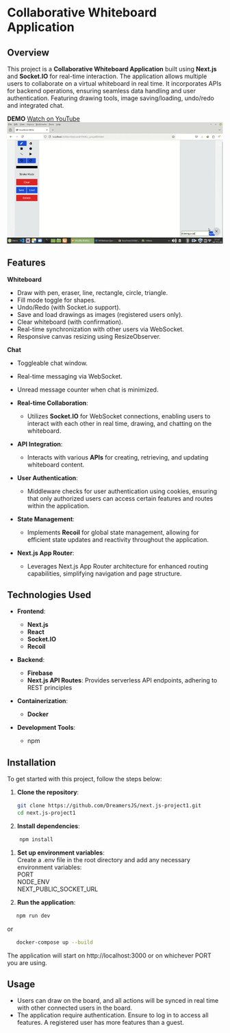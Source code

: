 # Collaborative Whiteboard Application

## Overview

This project is a **Collaborative Whiteboard Application** built using **Next.js** and **Socket.IO** for real-time interaction. The application allows multiple users to collaborate on a virtual whiteboard in real time. It incorporates APIs for backend operations, ensuring seamless data handling and user authentication. Featuring drawing tools, image saving/loading, undo/redo and integrated chat.


**DEMO** [Watch on YouTube](https://youtu.be/ivVlTKGkniU) <br/>
![GIF](public/ezgif-2e4ba3c75ec8e4.gif)

## Features


**Whiteboard**
  - Draw with pen, eraser, line, rectangle, circle, triangle.
  - Fill mode toggle for shapes.
  - Undo/Redo (with Socket.io support).
  - Save and load drawings as images (registered users only).
  - Clear whiteboard (with confirmation).
  - Real-time synchronization with other users via WebSocket.
  - Responsive canvas resizing using ResizeObserver.
  
**Chat**
  - Toggleable chat window. 
  - Real-time messaging via WebSocket. 
  - Unread message counter when chat is minimized. 

- **Real-time Collaboration**: 
  - Utilizes **Socket.IO** for WebSocket connections, enabling users to interact with each other in real time, drawing, and chatting on the whiteboard.

- **API Integration**: 
  - Interacts with various **APIs** for creating, retrieving, and updating whiteboard content. 

- **User Authentication**:
  - Middleware checks for user authentication using cookies, ensuring that only authorized users can access certain features and routes within the application.

- **State Management**:
  - Implements **Recoil** for global state management, allowing for efficient state updates and reactivity throughout the application.

- **Next.js App Router**:
  - Leverages Next.js App Router architecture for enhanced routing capabilities, simplifying navigation and page structure.


## Technologies Used

- **Frontend**: 
  - **Next.js** 
  - **React**
  - **Socket.IO** 
  - **Recoil**

- **Backend**: 
  - **Firebase** 
  - **Next.js API Routes**: Provides serverless API endpoints, adhering to REST principles

- **Containerization**: 
  - **Docker**

- **Development Tools**:
  - npm

## Installation

To get started with this project, follow the steps below:

1. **Clone the repository**:
   ```bash
   git clone https://github.com/DreamersJS/next.js-project1.git
   cd next.js-project1

2. **Install dependencies**:
```bash
    npm install
```

1. **Set up environment variables**:<br/>
    Create a .env file in the root directory and add any necessary environment variables: <br/>
    PORT<br/>
    NODE_ENV<br/>
    NEXT_PUBLIC_SOCKET_URL

2. **Run the application**:<br/>
```bash
   npm run dev
```
   or
```bash
   docker-compose up --build
```
The application will start on http://localhost:3000 or on whichever PORT you are using.

## Usage

- Users can draw on the board, and all actions will be synced in real time with other connected users in the board.
- The application require authentication. Ensure to log in to access all features. A registered user has more features than a guest.